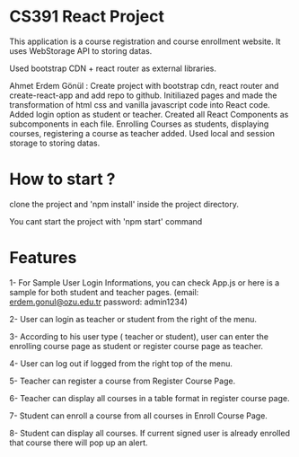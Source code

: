 # CS391 React Project

This application is a course registration and course enrollment website. It uses WebStorage API to storing datas.


Used bootstrap CDN + react router as external libraries.

Ahmet Erdem Gönül : Create project with bootstrap cdn, react router and create-react-app and add repo to github. Initiliazed pages and made the transformation of html css and vanilla javascript code into React code. Added login option as student or teacher. Created all React Components as subcomponents in each file. Enrolling Courses as students, displaying courses, registering a course as teacher added. Used local and session storage to storing datas.


# How to start ?

clone the project and 'npm install' inside the project directory.

You cant start the project with 'npm start' command


# Features

1- For Sample User Login Informations, you can check App.js or here is a sample for both student and teacher pages. (email: erdem.gonul@ozu.edu.tr password: admin1234)

2- User can login as teacher or student from the right of the menu.

3- According to his user type ( teacher or student), user can enter the enrolling course page as student or register course page as teacher.

4- User can log out if logged from the right top of the menu.

5- Teacher can register a course from Register Course Page.

6- Teacher can display all courses in a table format in register course page.

7- Student can enroll a course from all courses in Enroll Course Page.

8- Student can display all courses. If current signed user is already enrolled that course there will pop up an alert.

